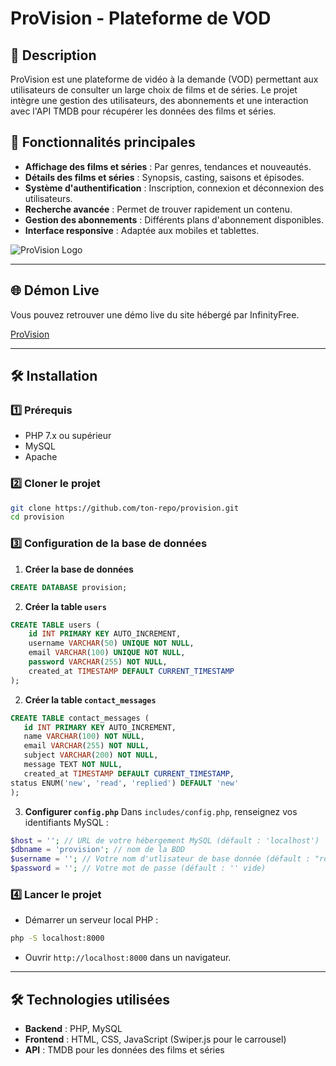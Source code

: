 # ProVision - Plateforme de VOD

## 📌 Description
ProVision est une plateforme de vidéo à la demande (VOD) permettant aux utilisateurs de consulter un large choix de films et de séries. Le projet intègre une gestion des utilisateurs, des abonnements et une interaction avec l'API TMDB pour récupérer les données des films et séries.

## 🚀 Fonctionnalités principales
- **Affichage des films et séries** : Par genres, tendances et nouveautés.
- **Détails des films et séries** : Synopsis, casting, saisons et épisodes.
- **Système d'authentification** : Inscription, connexion et déconnexion des utilisateurs.
- **Recherche avancée** : Permet de trouver rapidement un contenu.
- **Gestion des abonnements** : Différents plans d'abonnement disponibles.
- **Interface responsive** : Adaptée aux mobiles et tablettes.

![ProVision Logo](https://res.cloudinary.com/dhqh98spd/image/upload/v1738425540/Provision-LOGO_qkjtew.png)

---

## 🌐 Démon Live
Vous pouvez retrouver une démo live du site hébergé par InfinityFree.

[ProVision](http://provision.kesug.com/)


---

## 🛠 Installation
### 1️⃣ Prérequis
- PHP 7.x ou supérieur
- MySQL
- Apache 

### 2️⃣ Cloner le projet
```bash
git clone https://github.com/ton-repo/provision.git
cd provision
```

### 3️⃣ Configuration de la base de données
1. **Créer la base de données**
```sql
CREATE DATABASE provision;
```
2. **Créer la table `users`**
```sql
CREATE TABLE users (
    id INT PRIMARY KEY AUTO_INCREMENT,
    username VARCHAR(50) UNIQUE NOT NULL,
    email VARCHAR(100) UNIQUE NOT NULL,
    password VARCHAR(255) NOT NULL,
    created_at TIMESTAMP DEFAULT CURRENT_TIMESTAMP
);
```

2. **Créer la table `contact_messages`**

```sql
CREATE TABLE contact_messages (
   id INT PRIMARY KEY AUTO_INCREMENT,
   name VARCHAR(100) NOT NULL,
   email VARCHAR(255) NOT NULL,
   subject VARCHAR(200) NOT NULL,
   message TEXT NOT NULL,
   created_at TIMESTAMP DEFAULT CURRENT_TIMESTAMP,
status ENUM('new', 'read', 'replied') DEFAULT 'new'
);
```
3. **Configurer `config.php`**
   Dans `includes/config.php`, renseignez vos identifiants MySQL :
```php
$host = ''; // URL de votre hébergement MySQL (défault : 'localhost')
$dbname = 'provision'; // nom de la BDD
$username = ''; // Votre nom d'utlisateur de base donnée (défault : "root")
$password = ''; // Votre mot de passe (défault : '' vide)
```

### 4️⃣ Lancer le projet
- Démarrer un serveur local PHP :
```bash
php -S localhost:8000
```
- Ouvrir `http://localhost:8000` dans un navigateur.

---

## 🛠 Technologies utilisées
- **Backend** : PHP, MySQL
- **Frontend** : HTML, CSS, JavaScript (Swiper.js pour le carrousel)
- **API** : TMDB pour les données des films et séries





